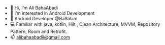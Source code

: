 - 👋 Hi, I’m Ali BahaAbadi
- 👀 I’m interested in Android Development
- 🌱 Android Developer @BaSalam
- 💻 Familiar with java, kotlin, Hilt , Clean Architecture, MVVM, Repository Pattern, Room and Retrofit. 
- 📫 alibahaabadii@gmail.com

<!---
alibahaaa/alibahaaa is a ✨ special ✨ repository because its `README.md` (this file) appears on your GitHub profile.
You can click the Preview link to take a look at your changes.
--->
